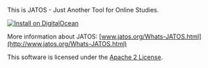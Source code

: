 This is JATOS - Just Another Tool for Online Studies.

[![Install on DigitalOcean](http://installer.71m.us/button.svg)](http://installer.71m.us/install?url=https://github.com/JATOS/JATOS)

More information about JATOS: [www.jatos.org/Whats-JATOS.html](http://www.jatos.org/Whats-JATOS.html)

This software is licensed under the [Apache 2 License](http://www.apache.org/licenses/LICENSE-2.0.html).
